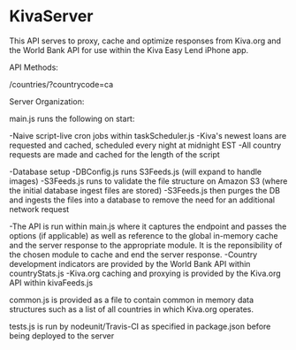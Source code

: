 KivaServer
==========

This API serves to proxy, cache and optimize responses from Kiva.org and the World Bank API for use within the Kiva Easy Lend iPhone app.

API Methods:

<Base URL>/countries/?countrycode=ca

Server Organization:

main.js runs the following on start:

-Naive script-live cron jobs within taskScheduler.js
  -Kiva's newest loans are requested and cached, scheduled every night at midnight EST
  -All country requests are made and cached for the length of the script 
  
-Database setup 
  -DBConfig.js runs S3Feeds.js (will expand to handle images)
     -S3Feeds.js runs to validate the file structure on Amazon S3 (where the initial database ingest files are stored)
     -S3Feeds.js then purges the DB and ingests the files into a database to remove the need for an additional network request

-The API is run within main.js where it captures the endpoint and passes the options (if applicable) as well as reference to the global in-memory cache and the server response to the appropriate module.
It is the reponsibility of the chosen module to cache and end the server response.
  -Country development indicators are provided by the World Bank API within countryStats.js
  -Kiva.org caching and proxying is provided by the Kiva.org API within kivaFeeds.js

common.js is provided as a file to contain common in memory data structures such as a list of all countries in which Kiva.org operates.

tests.js is run by nodeunit/Travis-CI as specified in package.json before being deployed to the server 


